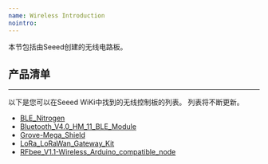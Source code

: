 ```yaml
---
name: Wireless Introduction
nointro:
---
```


本节包括由Seeed创建的无线电路板。

## 产品清单
---

以下是您可以在Seeed WiKi中找到的无线控制板的列表。 列表将不断更新。


* [BLE_Nitrogen](http://wiki.seeedstudio.com/cn/BLE_Nitrogen)
* [Bluetooth_V4.0_HM_11_BLE_Module](http://wiki.seeedstudio.com/cn/Bluetooth_V4_HM_11_BLE_Module)
* [Grove-Mega_Shield](http://wiki.seeedstudio.com/cn/Grove-Mega_Shield)
* [LoRa_LoRaWan_Gateway_Kit](http://wiki.seeedstudio.com/cn/LoRa_LoRaWan_Gateway_Kit)
* [RFbee_V1.1-Wireless_Arduino_compatible_node](http://wiki.seeedstudio.com/cn/RFbee_V1.1-Wireless_Arduino_compatible_node)
